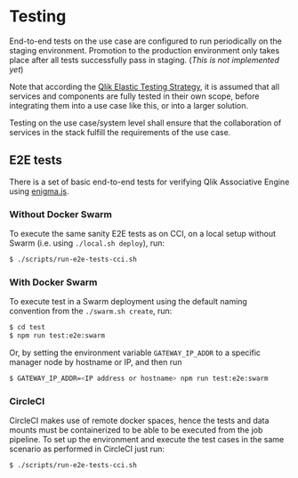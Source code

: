 # Testing

End-to-end tests on the use case are configured to run periodically on the staging environment. Promotion to the
production environment only takes place after all tests successfully pass in staging. (_This is not implemented yet_)

Note that according the
[Qlik Elastic Testing Strategy](https://github.com/qlik-ea/info/blob/master/docs/testing-strategy.md),
it is assumed that all services and components are fully tested in their own scope, before integrating them into a use
case like this, or into a larger solution.

Testing on the use case/system level shall ensure that the collaboration of services in the stack fulfill the
requirements of the use case.

## E2E tests

There is a set of basic end-to-end tests for verifying Qlik Associative Engine using
[enigma.js](https://github.com/qlik-oss/enigma.js/).

### Without Docker Swarm

To execute the same sanity E2E tests as on CCI, on a local setup without Swarm (i.e. using `./local.sh deploy`), run:

```sh
$ ./scripts/run-e2e-tests-cci.sh
```

### With Docker Swarm

To execute test in a Swarm deployment using the default naming convention from the `./swarm.sh create`, run:

```sh
$ cd test
$ npm run test:e2e:swarm
```

Or, by setting the environment variable `GATEWAY_IP_ADDR` to a specific manager node by hostname or IP, and then run

```sh
$ GATEWAY_IP_ADDR=<IP address or hostname> npm run test:e2e:swarm
```

### CircleCI

CircleCI makes use of remote docker spaces, hence the tests and data mounts must be containerized to be able to be
executed from the job pipeline. To set up the environment and execute the test cases in the same scenario as performed
in CircleCI just run:

```sh
$ ./scripts/run-e2e-tests-cci.sh
```

